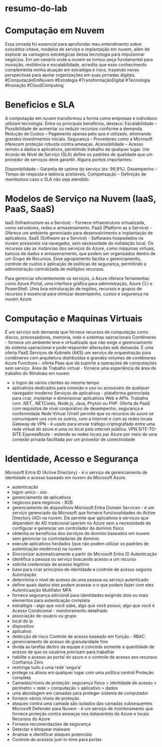 # resumo-do-lab
# Computação em Nuvem

Essa jornada foi essencial para aprofundar meu entendimento sobre conceitos-chave, modelos de serviço e implantação em nuvem, além de explorar as vantagens estratégicas dessa tecnologia para impulsionar negócios.
Em um cenário onde a nuvem se tornou peça fundamental para inovação, resiliência e escalabilidade, acredito que esse conhecimento complementa minha atuação em estratégia e risco, trazendo novas perspectivas para apoiar organizações em suas jornadas digitais.
#ComputaçãoEmNuvem #Estratégia #TransformaçãoDigital #Tecnologia #Inovação #CloudComputing

# Beneficios e SLA 

A computação em nuvem transformou a forma como empresas e indivíduos utilizam tecnologia. Entre os principais benefícios, destaco:
Escalabilidade – Possibilidade de aumentar ou reduzir recursos conforme a demanda.
Redução de Custos – Pagamento apenas pelo que é utilizado, eliminando grandes investimentos iniciais.
Segurança – Provedores como a Microsoft oferecem proteção robusta contra ameaças.
Acessibilidade – Acesso remoto a dados e aplicativos, permitindo trabalho de qualquer lugar.
Um Acordo de Nível de Serviço (SLA) define os padrões de qualidade que um provedor de serviços deve garantir. Alguns pontos importantes:

Disponibilidade – Garantia de uptime do serviço (ex: 99,9%).
Desempenho – Tempo de resposta e latência aceitáveis.
Compensação – Definição de reembolsos caso o SLA não seja atendido.

# Modelos de Serviço na Nuvem (IaaS, PaaS, SaaS)

IaaS (Infrastructure as a Service) - Fornece infraestrutura virtualizada, como servidores, redes e armazenamento.
PaaS (Platform as a Service) - Oferece um ambiente gerenciado para desenvolvimento e implantação de aplicativos.
SaaS (Software as a Service) - Softwares hospedados na nuvem acessíveis via navegador, sem necessidade de instalação local.
Os recursos são as instâncias dos serviços do Azure, como máquinas virtuais, bancos de dados e armazenamento, que podem ser organizados dentro de um Grupo de Recursos. Esse agrupamento facilita o gerenciamento, controle de custos e aplicação de políticas de segurança, permitindo a administração centralizada de múltiplos recursos.

Para gerenciar eficientemente os serviços, o Azure oferece ferramentas como Azure Portal, uma interface gráfica para administração, Azure CLI e PowerShell.
Uma boa estruturação de regiões, recursos e grupos de recursos é essencial para otimizar desempenho, custos e segurança na nuvem Azure

# Computação e Maquinas Virtuais

É um serviço sob demanda que fornece recursos de computação como discos, processadores, memória, rede e sistemas operacionais 
Contêineres - fornece um ambiente leve e virtualizado que não exige o gerenciamento do sistema operacional e pode responder alterações sob demanda. É uma oferta PaaS 
Serviços de Kubnets (AKS) um serviço de orquestração para contêineres com arquitetura distribuídas e grandes volumes de contêineres
Azure Functions - oferta Paas que dá suporte a operações de computações sem serviço.
Área de Trabalho virtual - fornece uma experiência de área de trabalho do Windows em nuvem 
- o logon de vários clientes ao mesmo tempo 
- aplicativos dedicados para conexão e uso ou acessíveis de qualquer navegador moderno
Serviços de aplicativos - plataforma gerenciada para criar, implantar e dimensionar aplicativos Web e APIs. Trabalha com .NET, .NETCores, Node.js, Java, Phyton ou PHP. Oferta de PaaS com requisitos de nível corporativo de desempenho, segurança e conformidade
Rede Virtual (Vnet) permite que os recursos do azure se comuniquem uns com os outros, com a Internet e com as redes locais
Gateway de VPN - é usado para enviar tráfego criptografado entre uma rede virtual do azure e uma no local pela internet pública. VPN SITE-TO-SITE
ExpressRoute - estende as redes locais par Azure por meio de uma conexão privada facilitada por um provedor de conectividade

# Identidade, Acesso e Segurança

 Microsoft Entra ID (Active Directory) - é o serviço de gerenciamento de identidade e acesso baseado em nuvem do Microsoft Azure. 
 - autenticação
 - logon unico - sso
 - gerenciamento de aplicativos
 - negócios para negócios - B2B
 - gerenciamento de dispositivos
Microsoft Entra Domain Services - é um serviço gerenciado da Microsoft que fornece funcionalidades do Active Directory (AD) na nuvem. Ele permite que aplicativos e serviços que dependem do AD tradicional operem no Azure sem a necessidade de configurar e gerenciar um controlador de domínio físico
- obtenha os benefícios dos serviços de domínio baseados em nuvem sem gerenciar os controladores de domínio
- execute aplicativos herdados (que não podem utilizar os padrões de autenticação modernos) na nuvem
- Sincronizar automaticamente a partir do Microsoft Entra ID
Autenticação
- identifica a pessoa ou serviço buscando acesso a um recurso
- solicita credenciais de acesso legítimo
- base para criar princípios de identidade e controle de acesso seguros
Autorização
- deterrmina o nível de acesso de uma pessoa ou serviço autenticado
- define quais dados eles podem acessar e o que podem fazer com eles
Autenticaação Multifator MFA
- fornece segurança adicional para identidades exigindo dois ou mais elementos para autenticação completa
- estratégia - algo que você sabe, algo que você possui, algo que você é
Acesso Condicional - monitoramento detalhado
- associação de usuário ou grupo
- local do ip
- dispositivo
- aplicativo
- detecção de risco
Controle de acesso baseado em função - RBAC
- gerenciamento de acesso de granularidade fina
- divida as tarefas dentro da equipe e conceda somente a quantidade de acesso de que os usuários precisam para trabalhar
- habilite o acesso ao portal do azure e o controle de acesso aos recursos
Confiança Zero
- restringe tudo a uma rede 'segura'
- protege os ativos em qualquer lugar com uma política central
Proteção completa
- Camadas/níveis de proteção: segurança física > identidade de acesso > perímetro > rede > computação > aplicativo > dados
- uma abordagem em camadas para proteger sistema de computador
- fornece vários níveis de proteção
- ataques contra uma camada são isolados das camadas subsequentes
Microsoft Defender para Nuvem - é um serviço de monitoramento que fornece proteção contra ameaças nos datacentets do Azure e locais
Recursos do Azure
- Fornece recomendações de segurança
- Detectar e bloquear malware
- Analisar e identificar ataques potenciais
- Controle de acessos just-in-time para portas



